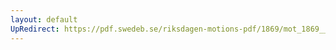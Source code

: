 ```yaml
---
layout: default
UpRedirect: https://pdf.swedeb.se/riksdagen-motions-pdf/1869/mot_1869__fk__00030/mot_1869__fk__00030_006.pdf
---
```

